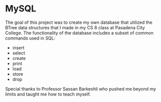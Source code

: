 # MySQL

The goal of this project was to create my own database that utilized the BTree data structures that I made in my CS 8 class at Pasadena City College. The functionality of the database includes a subset of common commands used in SQL:

  - insert
  - select
  - create
  - print
  - load
  - store
  - drop
  
 Special thanks to Professor Sassan Barkeshli who pushed me beyond my limits and taught me how to teach myself.

